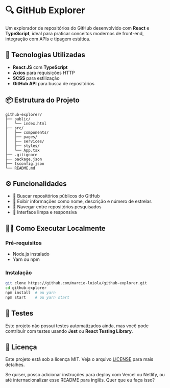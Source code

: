 # 🔍 GitHub Explorer

Um explorador de repositórios do GitHub desenvolvido com **React** e **TypeScript**, ideal para praticar conceitos modernos de front-end, integração com APIs e tipagem estática.

## 🚀 Tecnologias Utilizadas

- **React JS** com **TypeScript**
- **Axios** para requisições HTTP
- **SCSS** para estilização
- **GitHub API** para busca de repositórios

## 📦 Estrutura do Projeto

```
github-explorer/
├── public/
│   └── index.html
├── src/
│   ├── components/
│   ├── pages/
│   ├── services/
│   ├── styles/
│   └── App.tsx
├── .gitignore
├── package.json
├── tsconfig.json
└── README.md
```

## ⚙️ Funcionalidades

- 🔎 Buscar repositórios públicos do GitHub
- 📄 Exibir informações como nome, descrição e número de estrelas
- 📁 Navegar entre repositórios pesquisados
- 🧼 Interface limpa e responsiva

## 🧑‍💻 Como Executar Localmente

### Pré-requisitos
- Node.js instalado
- Yarn ou npm

### Instalação
```bash
git clone https://github.com/marcio-loiola/github-explorer.git
cd github-explorer
npm install  # ou yarn
npm start    # ou yarn start
```

## 🧪 Testes

Este projeto não possui testes automatizados ainda, mas você pode contribuir com testes usando **Jest** ou **React Testing Library**.

## 📄 Licença

Este projeto está sob a licença MIT. Veja o arquivo [LICENSE](https://github.com/marcio-loiola/github-explorer/blob/main/LICENSE) para mais detalhes.

Se quiser, posso adicionar instruções para deploy com Vercel ou Netlify, ou até internacionalizar esse README para inglês. Quer que eu faça isso?
